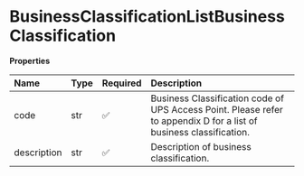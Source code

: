# BusinessClassificationListBusinessClassification

**Properties**

| Name        | Type | Required | Description                                                                                                         |
| :---------- | :--- | :------- | :------------------------------------------------------------------------------------------------------------------ |
| code        | str  | ✅       | Business Classification code of UPS Access Point. Please refer to appendix D for a list of business classification. |
| description | str  | ✅       | Description of business classification.                                                                             |

<!-- This file was generated by liblab | https://liblab.com/ -->
